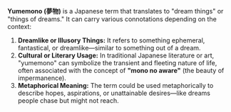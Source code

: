 **Yumemono (夢物)** is a Japanese term that translates to "dream things" or "things of dreams." It can carry various connotations depending on the context:

1. **Dreamlike or Illusory Things:** It refers to something ephemeral, fantastical, or dreamlike—similar to something out of a dream.
2. **Cultural or Literary Usage:** In traditional Japanese literature or art, "yumemono" can symbolize the transient and fleeting nature of life, often associated with the concept of **"mono no aware"** (the beauty of impermanence).
3. **Metaphorical Meaning:** The term could be used metaphorically to describe hopes, aspirations, or unattainable desires—like dreams people chase but might not reach.

